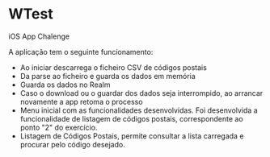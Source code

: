 # WTest
iOS App Chalenge

A aplicação tem o seguinte funcionamento:
  - Ao iniciar descarrega o ficheiro CSV de códigos postais
  - Da parse ao ficheiro e guarda os dados em memória
  - Guarda os dados no Realm
  - Caso o download ou o guardar dos dados seja interrompido, ao arrancar novamente a app retoma o processo
  - Menu inicial com as funcionalidades desenvolvidas. Foi desenvolvida a funcionalidade de listagem de códigos postais, 
  correspondente ao ponto "2" do exercício.
  - Listagem de Códigos Postais, permite consultar a lista carregada e procurar pelo código desejado. 
  
